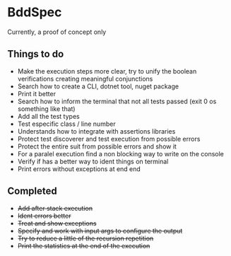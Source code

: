 # BddSpec

Currently, a proof of concept only

## Things to do

* Make the execution steps more clear, try to unify the boolean verifications creating meaningful conjunctions
* Search how to create a CLI, dotnet tool, nuget package
* Print it better
* Search how to inform the terminal that not all tests passed (exit 0 os something like that)
* Add all the test types
* Test especific class / line number
* Understands how to integrate with assertions libraries
* Protect test discoverer and test execution from possible errors
* Protect the entire suit from possible errors and show it
* For a paralel execution find a non blocking way to write on the console
* Verify if has a better way to ident things on terminal
* Print errors without exceptions at end end

## Completed

* ~~Add after stack execution~~
* ~~Ident errors better~~
* ~~Treat and show exceptions~~
* ~~Specify and work with input args to configure the output~~
* ~~Try to reduce a little of the recursion repetition~~
* ~~Print the statistics at the end of the execution~~
